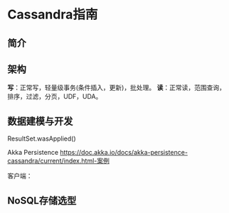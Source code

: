 # Cassandra指南

## 简介

## 架构

**写**：正常写，轻量级事务(条件插入，更新)，批处理。 **读**：正常读，范围查询，排序，过滤，分页，UDF，UDA。

## 数据建模与开发

ResultSet.wasApplied()

Akka Persistence https://doc.akka.io/docs/akka-persistence-cassandra/current/index.html-案例

客户端：

## NoSQL存储选型





